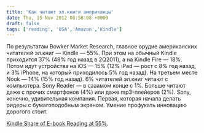 ```yaml
---
title: 'Как читают эл.книги американцы'
date: Thu, 15 Nov 2012 08:58:08 +0000
draft: false
tags: ['reading', 'USA','Amazon','Kindle']
---
```


По результатам Bowker Market Research, главное орудие американских читателей эл.книг — Kindle — 55%. При этом на обычный Kindle приходится 37% (48% год назад в 2Q2011), а на Kindle Fire — 18%. Потом идут устройства на iOS — 15% (12% iPad — рост с 8% год назад, и 3% iPhone, на который приходилось 5% год назад). На третьем месте Nook — 14% (15% год назад). 6% читателей эл.книг читают с компьютера. Sony Reader — в сааамом конце с 1%. Больше читают даже с прочих смартфонов (4%) или даже mp3-плейеров (2%). Sony, конечно, удивительная компания. Первая, которая начала делать ридеры с бумагоподобным экраном. Умение профукать инновацию дорогого стоит.

[Kindle Share of E-book Reading at 55%](http://www.publishersweekly.com/pw/by-topic/digital/devices/article/54705-kindle-share-of-e-book-reading-at-55.html).